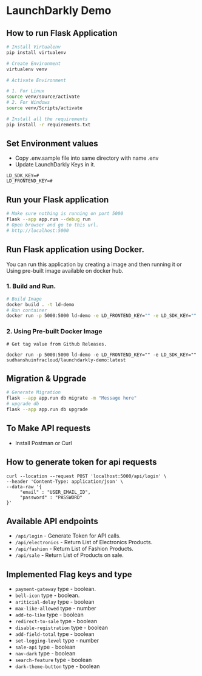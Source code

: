 # LaunchDarkly Demo

## How to run Flask Application


```sh
# Install Virtualenv
pip install virtualenv

# Create Environment
virtualenv venv

# Activate Environment

# 1. For Linux
source venv/source/activate
# 2. For Windows
source venv/Scripts/activate

# Install all the requirements 
pip install -r requirements.txt

```

## Set Environment values
- Copy .env.sample file into same directory with name .env 
- Update LaunchDarkly Keys in it.
```
LD_SDK_KEY=#
LD_FRONTEND_KEY=#
```

## Run your Flask application

```sh
# Make sure nothing is running on port 5000
flask --app app.run --debug run
# Open browser and go to this url.
# http://localhost:5000

```
## Run Flask application using Docker.

You can run this application by creating a image and then running it or Using pre-built image available on docker hub.

### 1. Build and Run.

```sh
# Build Image
docker build . -t ld-demo
# Run container
docker run -p 5000:5000 ld-demo -e LD_FRONTEND_KEY="" -e LD_SDK_KEY=""
```
### 2. Using Pre-built Docker Image

```
# Get tag value from Github Releases.

docker run -p 5000:5000 ld-demo -e LD_FRONTEND_KEY="" -e LD_SDK_KEY="" sudhanshuinfracloud/launchdarkly-demo:latest
```

## Migration & Upgrade

```sh
# Generate Migration
flask --app app.run db migrate -m "Message here"
# upgrade db
flask --app app.run db upgrade
```

## To Make API requests
- Install Postman or Curl

## How to generate token for api requests


```
curl --location --request POST 'localhost:5000/api/login' \
--header 'Content-Type: application/json' \
--data-raw '{
     "email" : "USER_EMAIL_ID",
     "password" : "PASSWORD"
}'
```

## Available API endpoints

- `/api/login` - Generate Token for API calls.
- `/api/electronics` - Return List of Electronics Products.
- `/api/fashion` - Return List of Fashion Products.
- `/api/sale` - Return List of Products on sale.
## Implemented Flag keys and type

- `payment-gateway` type - boolean.
- `bell-icon` type - boolean.
- `ariticial-delay` type - boolean
- `max-like-allowed` type - number
- `add-to-like` type - boolean
- `redirect-to-sale` type - boolean
- `disable-registration` type - boolean
- `add-field-total` type - boolean
- `set-logging-level` type - number
- `sale-api` type - boolean
- `nav-dark` type - boolean
- `search-feature` type - boolean
- `dark-theme-button` type - boolean
